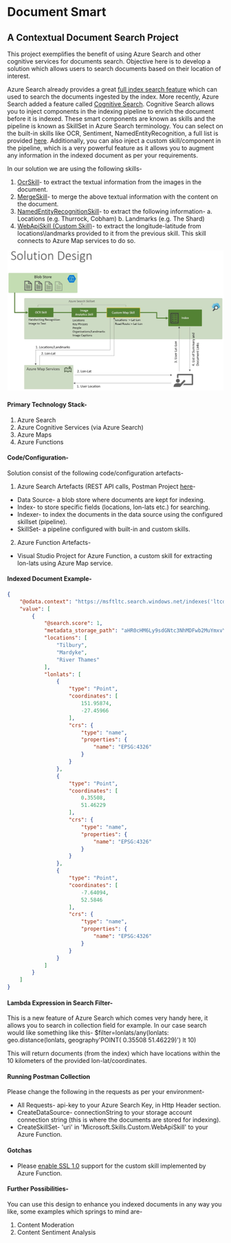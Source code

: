 # Document Smart
## A Contextual Document Search Project

This project exemplifies the benefit of using Azure Search and other cognitive services for documents search.
Objective here is to develop a solution which allows users to search documents based on their location of interest.

Azure Search already provides a great [full index search feature](https://docs.microsoft.com/en-us/azure/search/search-lucene-query-architecture) which can used to search the documents ingested by the index. 
More recently, Azure Search added a feature called [Cognitive Search](https://docs.microsoft.com/en-us/azure/search/cognitive-search-concept-intro). Cognitive Search allows you to inject components in the indexing pipeline to enrich the document before it is indexed. These smart components are known as skills and the pipeline is known as SkillSet in Azure Search terminology.
You can select on the built-in skills like OCR, Sentiment, NamedEntityRecognition, a full list is provided [here](https://docs.microsoft.com/en-us/azure/search/cognitive-search-predefined-skills). 
Additionally, you can also inject a custom skill/component in the pipeline, which is a very powerful feature as it allows you to augment any information in the indexed document as per your requirements.

In our solution we are using the following skills-
1.	[OcrSkill](https://docs.microsoft.com/en-us/azure/search/cognitive-search-skill-ocr)- to extract the textual information from the images in the document.
2.	[MergeSkill](https://docs.microsoft.com/en-us/azure/search/cognitive-search-skill-textmerger)- to merge the above textual information with the content on the document.
3.	[NamedEntityRecognitionSkill](https://docs.microsoft.com/en-us/azure/search/cognitive-search-skill-named-entity-recognition)- to extract the following information-
a.	Locations (e.g. Thurrock, Cobham)
b.	Landmarks (e.g. The Shard)
4.	[WebApiSkill (Custom Skill)](https://docs.microsoft.com/en-us/azure/search/cognitive-search-create-custom-skill-example)- to extract the longitude-latitude from locations\landmarks provided to it from the previous skill. This skill connects to Azure Map services to do so.

![solution design](./DocumentSmartDesign.JPG)

#### Primary Technology Stack-
1.	Azure Search
2.	Azure Cognitive Services (via Azure Search)
3.	Azure Maps
4.	Azure Functions

#### Code/Configuration-
Solution consist of the following code/configuration artefacts-
1. Azure Search Artefacts (REST API calls, Postman Project [here](./Azure%20Document%20Search.postman_collection.json)-
  - Data Source- a blob store where documents are kept for indexing.
  - Index- to store specific fields (locations, lon-lats etc.) for searching.
  - Indexer- to index the documents in the data source using the configured skillset (pipeline).
  - SkillSet- a pipeline configured with built-in and custom skills. 

2. Azure Function Artefacts-
  - Visual Studio Project for Azure Function, a custom skill for extracting lon-lats using Azure Map service.

#### Indexed Document Example-
```json
{
    "@odata.context": "https://msftltc.search.windows.net/indexes('ltcdocs')/$metadata#docs",
    "value": [
        {
            "@search.score": 1,
            "metadata_storage_path": "aHR0cHM6Ly9sdGNtc3NhMDFwb2MuYmxvYi5jb3JlLndpbmRvd3MubmV0L3RyaWFsL0Rlc2lnbiwlMjBjb25zdHJ1Y",
            "locations": [               
                "Tilbury",
                "Mardyke",
                "River Thames"                          
            ],
            "lonlats": [
                {
                    "type": "Point",
                    "coordinates": [
                        151.95874,
                        -27.45966
                    ],
                    "crs": {
                        "type": "name",
                        "properties": {
                            "name": "EPSG:4326"
                        }
                    }
                },
                {
                    "type": "Point",
                    "coordinates": [
                        0.35508,
                        51.46229
                    ],
                    "crs": {
                        "type": "name",
                        "properties": {
                            "name": "EPSG:4326"
                        }
                    }
                },
                {
                    "type": "Point",
                    "coordinates": [
                        -7.64094,
                        52.5846
                    ],
                    "crs": {
                        "type": "name",
                        "properties": {
                            "name": "EPSG:4326"
                        }
                    }
                }              
            ]
        }
    ]
}
```
#### Lambda Expression in Search Filter-
This is a new feature of Azure Search which comes very handy here, it allows you to search in collection field for example. In our case search would like something like this-
$filter=lonlats/any(lonlats: geo.distance(lonlats, geography'POINT( 0.35508 51.46229)') lt 10)

This will return documents (from the index) which have locations within the 10 kilometers of the provided lon-lat/coordinates. 

#### Running Postman Collection
Please change the following in the requests as per your environment-
- All Requests- api-key to your Azure Search Key, in Http Header section.
- CreateDataSource- connectionString to your storage account connection string (this is where the documents are stored for indexing).
- CreateSkillSet- 'uri' in 'Microsoft.Skills.Custom.WebApiSkill' to your Azure Function.

#### Gotchas
- Please [enable SSL 1.0](https://docs.microsoft.com/en-us/azure/search/cognitive-search-create-custom-skill-example#update-ssl-settings) support for the custom skill implemented by Azure Function.

#### Further Possibilities-
You can use this design to enhance you indexed documents in any way you like, some examples which springs to mind are-
1. Content Moderation
2. Content Sentiment Analysis

